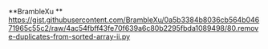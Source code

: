 **BrambleXu **
<br/>
https://gist.githubusercontent.com/BrambleXu/0a5b3384b8036cb564b04671965c55c2/raw/4ac54fbff43fe70f639a6c80b2295fbda1089498/80.remove-duplicates-from-sorted-array-ii.py
